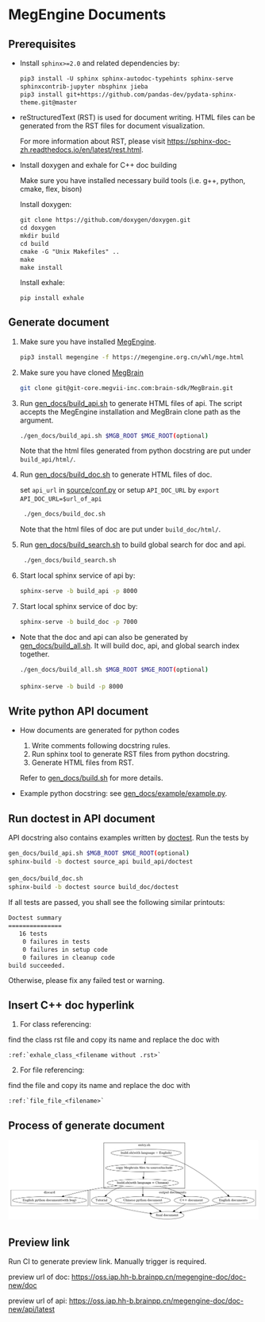 # MegEngine Documents

## Prerequisites

- Install `sphinx>=2.0` and related dependencies by:
    ```
    pip3 install -U sphinx sphinx-autodoc-typehints sphinx-serve sphinxcontrib-jupyter nbsphinx jieba
    pip3 install git+https://github.com/pandas-dev/pydata-sphinx-theme.git@master
    ```
- reStructuredText (RST) is used for document writing. HTML files can be generated from the RST files for document visualization.

    For more information about RST, please visit https://sphinx-doc-zh.readthedocs.io/en/latest/rest.html.

- Install doxygen and exhale for C++ doc building

    Make sure you have installed necessary build tools (i.e. g++, python, cmake, flex, bison)

    Install doxygen: 
    ```
    git clone https://github.com/doxygen/doxygen.git
    cd doxygen
    mkdir build
    cd build
    cmake -G "Unix Makefiles" ..
    make
    make install
    ```
    Install exhale:
    ```
    pip install exhale
    ```

## Generate document

1. Make sure you have installed [MegEngine](https://github.com/MegEngine/MegEngine).

    ```bash
    pip3 install megengine -f https://megengine.org.cn/whl/mge.html
    ```

2. Make sure you have cloned [MegBrain](https://git-core.megvii-inc.com/brain-sdk/MegBrain)

    ```bash
    git clone git@git-core.megvii-inc.com:brain-sdk/MegBrain.git
    ```

3. Run [gen_docs/build_api.sh](gen_docs/build_api.sh) to generate HTML files of api.
    The script accepts the MegEngine installation and MegBrain clone path as the argument.

    ```bash
    ./gen_docs/build_api.sh $MGB_ROOT $MGE_ROOT(optional)
    ```

    Note that the html files generated from python docstring are put under `build_api/html/`.

4. Run [gen_docs/build_doc.sh](gen_docs/build_doc.sh) to generate HTML files of doc.

    set `api_url` in [source/conf.py](source/conf.py) or setup `API_DOC_URL` by `export API_DOC_URL=$url_of_api`
   ```bash
    ./gen_docs/build_doc.sh
   ```
    Note that the html files of doc are put under `build_doc/html/`.

5. Run [gen_docs/build_search.sh](gen_docs/build_search.sh) to build global search for doc and api.

   ```bash
    ./gen_docs/build_search.sh
   ```

6. Start local sphinx service of api by:
    ```bash
    sphinx-serve -b build_api -p 8000
    ```
7. Start local sphinx service of doc by:
    ```bash
    sphinx-serve -b build_doc -p 7000
    ```

* Note that the doc and api can also be generated by [gen_docs/build_all.sh](gen_docs/build_all.sh). It will build doc, api, and global search index together.

    ```bash
    ./gen_docs/build_all.sh $MGB_ROOT $MGE_ROOT(optional)

    sphinx-serve -b build -p 8000
    ```
  


## Write python API document

* How documents are generated for python codes
    1. Write comments following docstring rules.
    2. Run sphinx tool to generate RST files from python docstring.
    3. Generate HTML files from RST.

    Refer to [gen_docs/build.sh](gen_docs/build.sh) for more details.

* Example python docstring: see [gen_docs/example/example.py](gen_docs/example/example.py).

## Run doctest in API document

API docstring also contains examples written by [doctest](https://docs.python.org/3/library/doctest.html). Run the tests by

```bash
gen_docs/build_api.sh $MGB_ROOT $MGE_ROOT(optional)
sphinx-build -b doctest source_api build_api/doctest

gen_docs/build_doc.sh
sphinx-build -b doctest source build_doc/doctest
```

If all tests are passed, you shall see the following similar printouts:

```
Doctest summary
===============
   16 tests
    0 failures in tests
    0 failures in setup code
    0 failures in cleanup code
build succeeded.
```

Otherwise, please fix any failed test or warning.

## Insert C++ doc hyperlink

1. For class referencing:

find the class rst file and copy its name and replace the doc with
```
:ref:`exhale_class_<filename without .rst>`
```

2. For file referencing:

find the file and copy its name and replace the doc with
```
:ref:`file_file_<filename>`
```

## Process of generate document
!["entry.sh process"](source/entry.png)

## Preview link

Run CI to generate preview link. Manually trigger is required.

preview url of doc: https://oss.iap.hh-b.brainpp.cn/megengine-doc/doc-new/doc

preview url of api: https://oss.iap.hh-b.brainpp.cn/megengine-doc/doc-new/api/latest